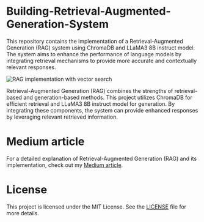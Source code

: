 # Building-Retrieval-Augmented-Generation-System
This repository contains the implementation of a Retrieval-Augmented Generation (RAG) system using ChromaDB and LLaMA3 8B instruct model. The system aims to enhance the performance of language models by integrating retrieval mechanisms to provide more accurate and contextually relevant responses.

![RAG implementation with vector search](https://miro.medium.com/v2/resize:fit:1100/format:webp/1*ww8U0kq7Wp4cuv5NZ5g54w.png)

Retrieval-Augmented Generation (RAG) combines the strengths of retrieval-based and generation-based methods. This project utilizes ChromaDB for efficient retrieval and LLaMA3 8B instruct model for generation. By integrating these components, the system can provide enhanced responses by leveraging relevant retrieved information.
# Medium article
For a detailed explanation of Retrieval-Augmented Generation (RAG) and its implementation, check out my [Medium article](https://medium.com/@simboloit/llama-3-%E1%80%94%E1%80%BE%E1%80%84%E1%80%B7%E1%80%BA-chromadb%E1%80%80%E1%80%AD%E1%80%AF-%E1%80%A1%E1%80%9E%E1%80%AF%E1%80%B6%E1%80%B8%E1%80%95%E1%80%BC%E1%80%AF-rag-retrieval-augmented-generation-%E1%80%90%E1%80%8A%E1%80%BA%E1%80%86%E1%80%B1%E1%80%AC%E1%80%80%E1%80%BA%E1%80%81%E1%80%BC%E1%80%84%E1%80%BA%E1%80%B8-b21f38989ac0).
# License
This project is licensed under the MIT License. See the [LICENSE](LICENSE) file for more details.
